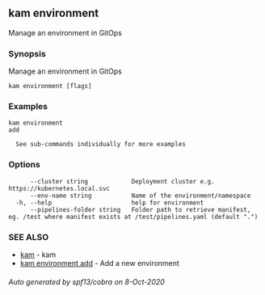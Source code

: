 ## kam environment

Manage an environment in GitOps

### Synopsis

Manage an environment in GitOps

```
kam environment [flags]
```

### Examples

```
kam environment
add

  See sub-commands individually for more examples
```

### Options

```
      --cluster string            Deployment cluster e.g. https://kubernetes.local.svc
      --env-name string           Name of the environment/namespace
  -h, --help                      help for environment
      --pipelines-folder string   Folder path to retrieve manifest, eg. /test where manifest exists at /test/pipelines.yaml (default ".")
```

### SEE ALSO

* [kam](kam.md)	 - kam
* [kam environment add](kam_environment_add.md)	 - Add a new environment

###### Auto generated by spf13/cobra on 8-Oct-2020
